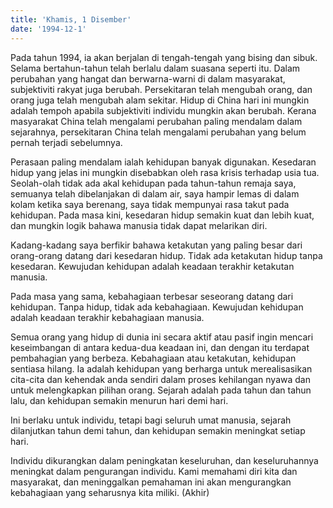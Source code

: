 ```yaml
---
title: 'Khamis, 1 Disember'
date: '1994-12-1'
---
```


Pada tahun 1994, ia akan berjalan di tengah-tengah yang bising dan sibuk. Selama bertahun-tahun telah berlalu dalam suasana seperti itu. Dalam perubahan yang hangat dan berwarna-warni di dalam masyarakat, subjektiviti rakyat juga berubah. Persekitaran telah mengubah orang, dan orang juga telah mengubah alam sekitar. Hidup di China hari ini mungkin adalah tempoh apabila subjektiviti individu mungkin akan berubah. Kerana masyarakat China telah mengalami perubahan paling mendalam dalam sejarahnya, persekitaran China telah mengalami perubahan yang belum pernah terjadi sebelumnya.

Perasaan paling mendalam ialah kehidupan banyak digunakan. Kesedaran hidup yang jelas ini mungkin disebabkan oleh rasa krisis terhadap usia tua. Seolah-olah tidak ada akal kehidupan pada tahun-tahun remaja saya, semuanya telah dibelanjakan di dalam air, saya hampir lemas di dalam kolam ketika saya berenang, saya tidak mempunyai rasa takut pada kehidupan. Pada masa kini, kesedaran hidup semakin kuat dan lebih kuat, dan mungkin logik bahawa manusia tidak dapat melarikan diri.

Kadang-kadang saya berfikir bahawa ketakutan yang paling besar dari orang-orang datang dari kesedaran hidup. Tidak ada ketakutan hidup tanpa kesedaran. Kewujudan kehidupan adalah keadaan terakhir ketakutan manusia.

Pada masa yang sama, kebahagiaan terbesar seseorang datang dari kehidupan. Tanpa hidup, tidak ada kebahagiaan. Kewujudan kehidupan adalah keadaan terakhir kebahagiaan manusia.

Semua orang yang hidup di dunia ini secara aktif atau pasif ingin mencari keseimbangan di antara kedua-dua keadaan ini, dan dengan itu terdapat pembahagian yang berbeza. Kebahagiaan atau ketakutan, kehidupan sentiasa hilang. Ia adalah kehidupan yang berharga untuk merealisasikan cita-cita dan kehendak anda sendiri dalam proses kehilangan nyawa dan untuk melengkapkan pilihan orang. Sejarah adalah pada tahun dan tahun lalu, dan kehidupan semakin menurun hari demi hari.

Ini berlaku untuk individu, tetapi bagi seluruh umat manusia, sejarah dilanjutkan tahun demi tahun, dan kehidupan semakin meningkat setiap hari.

Individu dikurangkan dalam peningkatan keseluruhan, dan keseluruhannya meningkat dalam pengurangan individu. Kami memahami diri kita dan masyarakat, dan meninggalkan pemahaman ini akan mengurangkan kebahagiaan yang seharusnya kita miliki. (Akhir)
